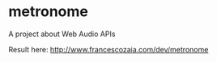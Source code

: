 metronome
=========

A project about Web Audio APIs

Result here: http://www.francescozaia.com/dev/metronome
